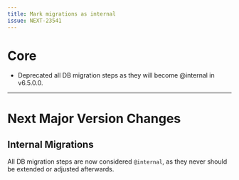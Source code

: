 ```yaml
---
title: Mark migrations as internal
issue: NEXT-23541
---
```

# Core
* Deprecated all DB migration steps as they will become @internal in v6.5.0.0.
___
# Next Major Version Changes
## Internal Migrations
All DB migration steps are now considered `@internal`, as they never should be extended or adjusted afterwards.
